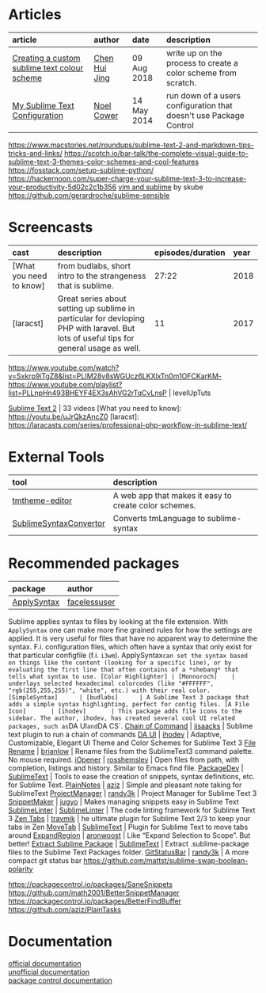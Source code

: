 # Articles
article | author | date | description
:-------|:-------|:-----|:-----------
[Creating a custom sublime text colour scheme](https://www.chenhuijing.com/blog/creating-a-custom-sublime-text-colour-scheme/) | [Chen Hui Jing](https://www.chenhuijing.com) | 09 Aug 2018 | write up on the process to create a color scheme from scratch.
[My Sublime Text Configuration](https://spifftastic.net/post/2014/05/my-sublime-text-configuration/) | [Noel Cower](https://spifftastic.net) | 14 May 2014 | run down of a users configuration that doesn't use Package Control
https://www.macstories.net/roundups/sublime-text-2-and-markdown-tips-tricks-and-links/
https://scotch.io/bar-talk/the-complete-visual-guide-to-sublime-text-3-themes-color-schemes-and-cool-features
https://fosstack.com/setup-sublime-python/
https://hackernoon.com/super-charge-your-sublime-text-3-to-increase-your-productivity-5d02c2c1b356
[vim and sublime](https://gist.github.com/skube/90234f30cf3c17957040) by skube
https://github.com/gerardroche/sublime-sensible

# Screencasts
| cast | description | episodes/duration | year |
|:-----|:------------|:---------|:-----|
|[What you need to know]|from budlabs, short intro to the strangeness that is sublime. | 27:22 | 2018
|[laracst]| Great series about setting up sublime in particular for devloping PHP with laravel. But lots of useful tips for general usage as well. | 11 | 2017
https://www.youtube.com/watch?v=Sxkrp9iTgZ8&list=PLIM28v8sWGUcz6LKXlxTn0m1OFCKarKM-
https://www.youtube.com/playlist?list=PLLnpHn493BHEYF4EX3sAhVG2rTqCvLnsP | levelUpTuts

[Sublime Text 2](https://www.youtube.com/watch?v=5AV9zJH2n_Y&list=PLmJpVU-TdmVtTLooKvX3jcrOziPjlWrD4) | 33 videos
[What you need to know]: https://youtu.be/uJrQkzAncZ0
[laracst]: https://laracasts.com/series/professional-php-workflow-in-sublime-text/

# External Tools
tool | description
:--- |:-----------
[tmtheme-editor](https://tmtheme-editor.herokuapp.com/#!/editor/theme/Monokai) | A web app that makes it easy to create color schemes.  
[SublimeSyntaxConvertor](https://github.com/aziz/SublimeSyntaxConvertor) | Converts tmLanguage to sublime-syntax
   

# Recommended packages

package             | author         
:------------------ |:-------------- 
[ApplySyntax]       | [facelessuser] |
Sublime applies syntax to files by looking at the file extension. With `ApplySyntax` one can make more fine grained rules for how the settings are applied. It is very useful for files that have no apparent way to determine the syntax. F.i. configuration files, which often have a syntax that only exist for that particular configfile (f.i. `i3wm`). ApplySyntax` can set the syntax based on things like the content (looking for a specific line), or by evaluating the first line that often contains of a *shebang* that tells what syntax to use.
[Color Highlighter] | [Monnoroch]    |
underlays selected hexadecimal colorcodes (like "#FFFFFF", "rgb(255,255,255)", "white", etc.) with their real color.
[SimpleSyntax]      | [budlabs]      |
A Sublime Text 3 package that adds a simple syntax highlighting, perfect for config files.
[A File Icon]       | [ihodev]       |
This package adds file icons to the sidebar. The author, ihodev, has created several cool UI related packages, such as `DA UI` and `DA CS`.
[Chain of Command]  | [jisaacks]     |
Sublime text plugin to run a chain of commands
[DA UI]             | [ihodev]       |
Adaptive, Customizable, Elegant UI Theme and Color Schemes for Sublime Text 3
[File Rename]       | [brianlow]     |
Rename files from the SublimeText3 command palette. No mouse required.
[iOpener]           | [rosshemsley]  |
Open files from path, with completion, listings and history. Similar to Emacs find file.
[PackageDev]        | [SublimeText]  |
Tools to ease the creation of snippets, syntax definitions, etc. for Sublime Text.
[PlainNotes]        | [aziz]         |
Simple and pleasant note taking for SublimeText
[ProjectManager]    | [randy3k]      |
Project Manager for Sublime Text 3
[SnippetMaker]      | [jugyo]        |
Makes managing snippets easy in Sublime Text
[SublimeLinter]     | [SublimeLinter] |
The code linting framework for Sublime Text 3
[Zen Tabs]          | [travmik]      |
he ultimate plugin for Sublime Text 2/3 to keep your tabs in Zen
[MoveTab]           | [SublimeText]  |
Plugin for Sublime Text to move tabs around
[ExpandRegion]      | [aronwoost]    |
Like “Expand Selection to Scope”. But better!
[Extract Sublime Package] | [SublimeText] |
Extract .sublime-package files to the Sublime Text Packages folder.
[GitStatusBar] | [randy3k] | A more compact git status bar
https://github.com/mattst/sublime-swap-boolean-polarity

https://packagecontrol.io/packages/SaneSnippets
https://github.com/math2001/BetterSnippetManager
https://packagecontrol.io/packages/BetterFindBuffer
https://github.com/aziz/PlainTasks

[PlainTasks video]: https://www.youtube.com/watch?v=LsfGhjRVJwk

# Documentation
[official documentation](https://www.sublimetext.com/docs/3/)  
[unofficial documentation](http://docs.sublimetext.info/en/latest/)  
[package control documentation](https://packagecontrol.io/docs)  

[GitStatusBar]: https://github.com/randy3k/GitStatusBar
[SimpleSyntax]: https://github.com/budlabs/SimpleSyntax
[budlabs]: https://github.com/budlabs
[A File Icon]: https://github.com/ihodev/a-file-icon
[ihodev]: https://github.com/ihodev
[ApplySyntax]: https://github.com/facelessuser/ApplySyntax
[facelessuser]: https://github.com/facelessuser
[Chain of Command]: https://github.com/jisaacks/ChainOfCommand
[jisaacks]: https://github.com/jisaacks
[Color Highlighter]: https://github.com/Monnoroch/ColorHighlighter
[Monnoroch]: https://github.com/Monnoroch/ColorHighlighter
[DA UI]: https://github.com/ihodev/sublime-da-ui
[Extract Sublime Package]: https://github.com/SublimeText/ExtractSublimePackage
[SublimeText]: https://github.com/SublimeText
[File Rename]: https://github.com/brianlow/FileRename
[brianlow]: https://github.com/brianlow
[iOpener]: https://github.com/rosshemsley/iOpener
[rosshemsley]: https://github.com/rosshemsley
[PackageDev]: https://github.com/SublimeText/PackageDev
[PlainNotes]: https://github.com/aziz/PlainNotes
[aziz]: https://github.com/aziz
[ProjectManager]: https://github.com/randy3k/ProjectManager
[randy3k]: https://github.com/randy3k
[SnippetMaker]: https://github.com/jugyo/SublimeSnippetMaker
[jugyo]: https://github.com/jugyo 
[SublimeLinter]: http://www.sublimelinter.com/en/stable/
[Zen Tabs]: https://github.com/travmik/ZenTabs
[travmik]: https://github.com/travmik 
[MoveTab]: https://github.com/SublimeText/MoveTab
[ExpandRegion]: https://github.com/aronwoost/sublime-expand-region
[aronwoost]: https://github.com/aronwoost

